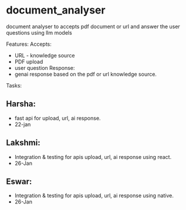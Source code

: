 # document_analyser
document analyser to accepts pdf document or url and answer the user questions using llm models


Features:
Accepts:
* URL - knowledge source
* PDF upload
* user question
Response:
* genai response based on the pdf or url knowledge source.


Tasks:
## Harsha:
* fast api for upload, url, ai response.
* 22-jan

## Lakshmi:
* Integration & testing for apis upload, url, ai response using react.
* 26-Jan

## Eswar:
* Integration & testing for apis upload, url, ai response using native.
* 26-Jan
